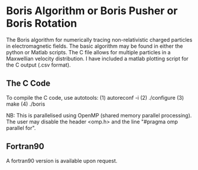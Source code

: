 # Boris Algorithm or Boris Pusher or Boris Rotation

The Boris algorithm for numerically tracing non-relativistic charged particles in electromagnetic fields. The basic algorithm may be found in either the python or Matlab scripts. The C file allows for multiple particles in a Maxwellian velocity distribution. I have included a matlab plotting script for the C output (.csv format).

## The C Code

To compile the C code, use autotools: (1) autoreconf -i (2) ./configure (3) make (4) ./boris

NB: This is parallelised using OpenMP (shared memory parallel processing). The user may disable the header <omp.h> and the line "#pragma omp parallel for".

## Fortran90

A fortran90 version is available upon request. 
